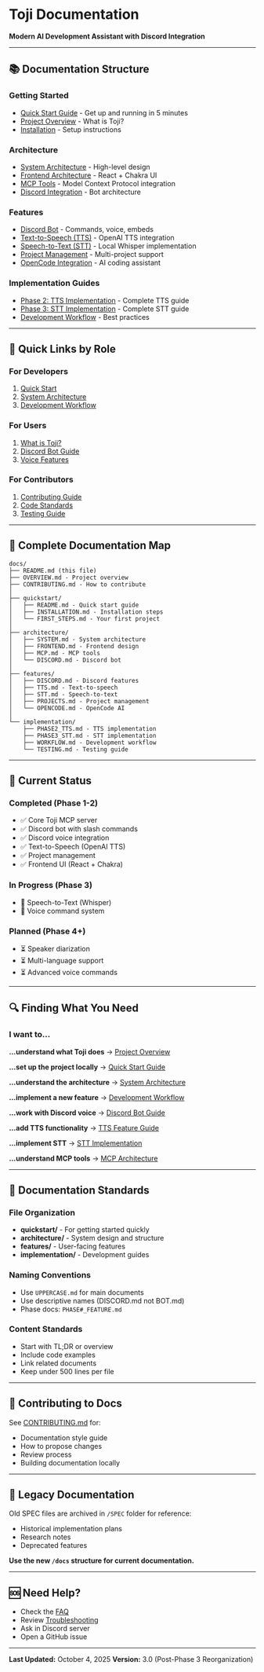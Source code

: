 # Toji Documentation

**Modern AI Development Assistant with Discord Integration**

---

## 📚 Documentation Structure

### Getting Started
- [Quick Start Guide](./quickstart/README.md) - Get up and running in 5 minutes
- [Project Overview](./OVERVIEW.md) - What is Toji?
- [Installation](./quickstart/INSTALLATION.md) - Setup instructions

### Architecture
- [System Architecture](./architecture/SYSTEM.md) - High-level design
- [Frontend Architecture](./architecture/FRONTEND.md) - React + Chakra UI
- [MCP Tools](./architecture/MCP.md) - Model Context Protocol integration
- [Discord Integration](./architecture/DISCORD.md) - Bot architecture

### Features
- [Discord Bot](./features/DISCORD.md) - Commands, voice, embeds
- [Text-to-Speech (TTS)](./features/TTS.md) - OpenAI TTS integration
- [Speech-to-Text (STT)](./features/STT.md) - Local Whisper implementation
- [Project Management](./features/PROJECTS.md) - Multi-project support
- [OpenCode Integration](./features/OPENCODE.md) - AI coding assistant

### Implementation Guides
- [Phase 2: TTS Implementation](./implementation/PHASE2_TTS.md) - Complete TTS guide
- [Phase 3: STT Implementation](./implementation/PHASE3_STT.md) - Complete STT guide
- [Development Workflow](./implementation/WORKFLOW.md) - Best practices

---

## 🎯 Quick Links by Role

### For Developers
1. [Quick Start](./quickstart/README.md)
2. [System Architecture](./architecture/SYSTEM.md)
3. [Development Workflow](./implementation/WORKFLOW.md)

### For Users
1. [What is Toji?](./OVERVIEW.md)
2. [Discord Bot Guide](./features/DISCORD.md)
3. [Voice Features](./features/TTS.md)

### For Contributors
1. [Contributing Guide](./CONTRIBUTING.md)
2. [Code Standards](./implementation/WORKFLOW.md)
3. [Testing Guide](./implementation/TESTING.md)

---

## 📖 Complete Documentation Map

```
docs/
├── README.md (this file)
├── OVERVIEW.md - Project overview
├── CONTRIBUTING.md - How to contribute
│
├── quickstart/
│   ├── README.md - Quick start guide
│   ├── INSTALLATION.md - Installation steps
│   └── FIRST_STEPS.md - Your first project
│
├── architecture/
│   ├── SYSTEM.md - System architecture
│   ├── FRONTEND.md - Frontend design
│   ├── MCP.md - MCP tools
│   └── DISCORD.md - Discord bot
│
├── features/
│   ├── DISCORD.md - Discord features
│   ├── TTS.md - Text-to-speech
│   ├── STT.md - Speech-to-text
│   ├── PROJECTS.md - Project management
│   └── OPENCODE.md - OpenCode AI
│
└── implementation/
    ├── PHASE2_TTS.md - TTS implementation
    ├── PHASE3_STT.md - STT implementation
    ├── WORKFLOW.md - Development workflow
    └── TESTING.md - Testing guide
```

---

## 🚀 Current Status

### Completed (Phase 1-2)
- ✅ Core Toji MCP server
- ✅ Discord bot with slash commands
- ✅ Discord voice integration
- ✅ Text-to-Speech (OpenAI TTS)
- ✅ Project management
- ✅ Frontend UI (React + Chakra)

### In Progress (Phase 3)
- 🚧 Speech-to-Text (Whisper)
- 🚧 Voice command system

### Planned (Phase 4+)
- ⏳ Speaker diarization
- ⏳ Multi-language support
- ⏳ Advanced voice commands

---

## 🔍 Finding What You Need

### I want to...

**...understand what Toji does**
→ [Project Overview](./OVERVIEW.md)

**...set up the project locally**
→ [Quick Start Guide](./quickstart/README.md)

**...understand the architecture**
→ [System Architecture](./architecture/SYSTEM.md)

**...implement a new feature**
→ [Development Workflow](./implementation/WORKFLOW.md)

**...work with Discord voice**
→ [Discord Bot Guide](./features/DISCORD.md)

**...add TTS functionality**
→ [TTS Feature Guide](./features/TTS.md)

**...implement STT**
→ [STT Implementation](./implementation/PHASE3_STT.md)

**...understand MCP tools**
→ [MCP Architecture](./architecture/MCP.md)

---

## 📝 Documentation Standards

### File Organization
- **quickstart/** - For getting started quickly
- **architecture/** - System design and structure
- **features/** - User-facing features
- **implementation/** - Development guides

### Naming Conventions
- Use `UPPERCASE.md` for main documents
- Use descriptive names (DISCORD.md not BOT.md)
- Phase docs: `PHASE#_FEATURE.md`

### Content Standards
- Start with TL;DR or overview
- Include code examples
- Link related documents
- Keep under 500 lines per file

---

## 🤝 Contributing to Docs

See [CONTRIBUTING.md](./CONTRIBUTING.md) for:
- Documentation style guide
- How to propose changes
- Review process
- Building documentation locally

---

## 📜 Legacy Documentation

Old SPEC files are archived in `/SPEC` folder for reference:
- Historical implementation plans
- Research notes
- Deprecated features

**Use the new `/docs` structure for current documentation.**

---

## 🆘 Need Help?

- Check the [FAQ](./FAQ.md)
- Review [Troubleshooting](./TROUBLESHOOTING.md)
- Ask in Discord server
- Open a GitHub issue

---

**Last Updated:** October 4, 2025
**Version:** 3.0 (Post-Phase 3 Reorganization)
